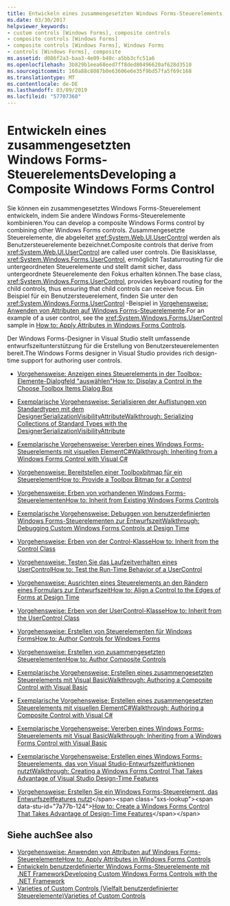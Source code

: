```yaml
---
title: Entwickeln eines zusammengesetzten Windows Forms-Steuerelements
ms.date: 03/30/2017
helpviewer_keywords:
- custom controls [Windows Forms], composite controls
- composite controls [Windows Forms]
- composite controls [Windows Forms], Windows Forms
- controls [Windows Forms], composite
ms.assetid: d086f2a3-baa3-4e09-b40c-a5bb3cfc51a6
ms.openlocfilehash: 3b829b1eea68eed7ff8ded80496620af628d3510
ms.sourcegitcommit: 160a88c8087b0e63606e6e35f9bd57fa5f69c168
ms.translationtype: MT
ms.contentlocale: de-DE
ms.lasthandoff: 03/09/2019
ms.locfileid: "57707360"
---
```

# <a name="developing-a-composite-windows-forms-control"></a><span data-ttu-id="7a77b-102">Entwickeln eines zusammengesetzten Windows Forms-Steuerelements</span><span class="sxs-lookup"><span data-stu-id="7a77b-102">Developing a Composite Windows Forms Control</span></span>
<span data-ttu-id="7a77b-103">Sie können ein zusammengesetztes Windows Forms-Steuerelement entwickeln, indem Sie andere Windows Forms-Steuerelemente kombinieren.</span><span class="sxs-lookup"><span data-stu-id="7a77b-103">You can develop a composite Windows Forms control by combining other Windows Forms controls.</span></span> <span data-ttu-id="7a77b-104">Zusammengesetzte Steuerelemente, die abgeleitet <xref:System.Web.UI.UserControl> werden als Benutzersteuerelemente bezeichnet.</span><span class="sxs-lookup"><span data-stu-id="7a77b-104">Composite controls that derive from <xref:System.Web.UI.UserControl> are called user controls.</span></span> <span data-ttu-id="7a77b-105">Die Basisklasse, <xref:System.Windows.Forms.UserControl>, ermöglicht Tastaturrouting für die untergeordneten Steuerelemente und stellt damit sicher, dass untergeordnete Steuerelemente den Fokus erhalten können.</span><span class="sxs-lookup"><span data-stu-id="7a77b-105">The base class, <xref:System.Windows.Forms.UserControl>, provides keyboard routing for the child controls, thus ensuring that child controls can receive focus.</span></span> <span data-ttu-id="7a77b-106">Ein Beispiel für ein Benutzersteuerelement, finden Sie unter den <xref:System.Windows.Forms.UserControl> -Beispiel in [Vorgehensweise: Anwenden von Attributen auf Windows Forms-Steuerelemente](how-to-apply-attributes-in-windows-forms-controls.md).</span><span class="sxs-lookup"><span data-stu-id="7a77b-106">For an example of a user control, see the <xref:System.Windows.Forms.UserControl> sample in [How to: Apply Attributes in Windows Forms Controls](how-to-apply-attributes-in-windows-forms-controls.md).</span></span>  
  
 <span data-ttu-id="7a77b-107">Der Windows Forms-Designer in Visual Studio stellt umfassende entwurfszeitunterstützung für die Erstellung von Benutzersteuerelementen bereit.</span><span class="sxs-lookup"><span data-stu-id="7a77b-107">The Windows Forms designer in Visual Studio provides rich design-time support for authoring user controls.</span></span>  
  
-   [<span data-ttu-id="7a77b-108">Vorgehensweise: Anzeigen eines Steuerelements in der Toolbox-Elemente-Dialogfeld "auswählen"</span><span class="sxs-lookup"><span data-stu-id="7a77b-108">How to: Display a Control in the Choose Toolbox Items Dialog Box</span></span>](how-to-display-a-control-in-the-choose-toolbox-items-dialog-box.md)  
  
-   [<span data-ttu-id="7a77b-109">Exemplarische Vorgehensweise: Serialisieren der Auflistungen von Standardtypen mit dem DesignerSerializationVisibilityAttribute</span><span class="sxs-lookup"><span data-stu-id="7a77b-109">Walkthrough: Serializing Collections of Standard Types with the DesignerSerializationVisibilityAttribute</span></span>](serializing-collections-designerserializationvisibilityattribute.md)  
  
-   [<span data-ttu-id="7a77b-110">Exemplarische Vorgehensweise: Vererben eines Windows Forms-Steuerelements mit visuellen ElementC#</span><span class="sxs-lookup"><span data-stu-id="7a77b-110">Walkthrough: Inheriting from a Windows Forms Control with Visual C#</span></span>](walkthrough-inheriting-from-a-windows-forms-control-with-visual-csharp.md)  
  
-   [<span data-ttu-id="7a77b-111">Vorgehensweise: Bereitstellen einer Toolboxbitmap für ein Steuerelement</span><span class="sxs-lookup"><span data-stu-id="7a77b-111">How to: Provide a Toolbox Bitmap for a Control</span></span>](how-to-provide-a-toolbox-bitmap-for-a-control.md)  
  
-   [<span data-ttu-id="7a77b-112">Vorgehensweise: Erben von vorhandenen Windows Forms-Steuerelementen</span><span class="sxs-lookup"><span data-stu-id="7a77b-112">How to: Inherit from Existing Windows Forms Controls</span></span>](how-to-inherit-from-existing-windows-forms-controls.md)  
  
-   [<span data-ttu-id="7a77b-113">Exemplarische Vorgehensweise: Debuggen von benutzerdefinierten Windows Forms-Steuerelementen zur Entwurfszeit</span><span class="sxs-lookup"><span data-stu-id="7a77b-113">Walkthrough: Debugging Custom Windows Forms Controls at Design Time</span></span>](walkthrough-debugging-custom-windows-forms-controls-at-design-time.md)  
  
-   [<span data-ttu-id="7a77b-114">Vorgehensweise: Erben von der Control-Klasse</span><span class="sxs-lookup"><span data-stu-id="7a77b-114">How to: Inherit from the Control Class</span></span>](how-to-inherit-from-the-control-class.md)  
  
-   [<span data-ttu-id="7a77b-115">Vorgehensweise: Testen Sie das Laufzeitverhalten eines UserControl</span><span class="sxs-lookup"><span data-stu-id="7a77b-115">How to: Test the Run-Time Behavior of a UserControl</span></span>](how-to-test-the-run-time-behavior-of-a-usercontrol.md)  
  
-   [<span data-ttu-id="7a77b-116">Vorgehensweise: Ausrichten eines Steuerelements an den Rändern eines Formulars zur Entwurfszeit</span><span class="sxs-lookup"><span data-stu-id="7a77b-116">How to: Align a Control to the Edges of Forms at Design Time</span></span>](how-to-align-a-control-to-the-edges-of-forms-at-design-time.md)  
  
-   [<span data-ttu-id="7a77b-117">Vorgehensweise: Erben von der UserControl-Klasse</span><span class="sxs-lookup"><span data-stu-id="7a77b-117">How to: Inherit from the UserControl Class</span></span>](how-to-inherit-from-the-usercontrol-class.md)  
  
-   [<span data-ttu-id="7a77b-118">Vorgehensweise: Erstellen von Steuerelementen für Windows Forms</span><span class="sxs-lookup"><span data-stu-id="7a77b-118">How to: Author Controls for Windows Forms</span></span>](how-to-author-controls-for-windows-forms.md)  
  
-   [<span data-ttu-id="7a77b-119">Vorgehensweise: Erstellen von zusammengesetzten Steuerelementen</span><span class="sxs-lookup"><span data-stu-id="7a77b-119">How to: Author Composite Controls</span></span>](how-to-author-composite-controls.md)  
  
-   [<span data-ttu-id="7a77b-120">Exemplarische Vorgehensweise: Erstellen eines zusammengesetzten Steuerelements mit Visual Basic</span><span class="sxs-lookup"><span data-stu-id="7a77b-120">Walkthrough: Authoring a Composite Control with Visual Basic</span></span>](walkthrough-authoring-a-composite-control-with-visual-basic.md)  
  
-   [<span data-ttu-id="7a77b-121">Exemplarische Vorgehensweise: Erstellen eines zusammengesetzten Steuerelements mit visuellen ElementC#</span><span class="sxs-lookup"><span data-stu-id="7a77b-121">Walkthrough: Authoring a Composite Control with Visual C#</span></span>](walkthrough-authoring-a-composite-control-with-visual-csharp.md)  
  
-   [<span data-ttu-id="7a77b-122">Exemplarische Vorgehensweise: Vererben eines Windows Forms-Steuerelements mit Visual Basic</span><span class="sxs-lookup"><span data-stu-id="7a77b-122">Walkthrough: Inheriting from a Windows Forms Control with Visual Basic</span></span>](walkthrough-inheriting-from-a-windows-forms-control-with-visual-basic.md)  
  
-   [<span data-ttu-id="7a77b-123">Exemplarische Vorgehensweise: Erstellen eines Windows Forms-Steuerelements, das von Visual Studio-Entwurfszeitfunktionen nutzt</span><span class="sxs-lookup"><span data-stu-id="7a77b-123">Walkthrough: Creating a Windows Forms Control That Takes Advantage of Visual Studio Design-Time Features</span></span>](creating-a-wf-control-design-time-features.md)  
  
-   <span data-ttu-id="7a77b-124">[Vorgehensweise: Erstellen Sie ein Windows Forms-Steuerelement, das Entwurfszeitfeatures nutzt](https://docs.microsoft.com/previous-versions/visualstudio/visual-studio-2013/307hck25(v=vs.120))</span><span class="sxs-lookup"><span data-stu-id="7a77b-124">[How to: Create a Windows Forms Control That Takes Advantage of Design-Time Features](https://docs.microsoft.com/previous-versions/visualstudio/visual-studio-2013/307hck25(v=vs.120))</span></span>  
  
## <a name="see-also"></a><span data-ttu-id="7a77b-125">Siehe auch</span><span class="sxs-lookup"><span data-stu-id="7a77b-125">See also</span></span>
- [<span data-ttu-id="7a77b-126">Vorgehensweise: Anwenden von Attributen auf Windows Forms-Steuerelemente</span><span class="sxs-lookup"><span data-stu-id="7a77b-126">How to: Apply Attributes in Windows Forms Controls</span></span>](how-to-apply-attributes-in-windows-forms-controls.md)
- [<span data-ttu-id="7a77b-127">Entwickeln benutzerdefinierter Windows Forms-Steuerelemente mit .NET Framework</span><span class="sxs-lookup"><span data-stu-id="7a77b-127">Developing Custom Windows Forms Controls with the .NET Framework</span></span>](developing-custom-windows-forms-controls.md)
- [<span data-ttu-id="7a77b-128">Varieties of Custom Controls (Vielfalt benutzerdefinierter Steuerelemente)</span><span class="sxs-lookup"><span data-stu-id="7a77b-128">Varieties of Custom Controls</span></span>](varieties-of-custom-controls.md)
